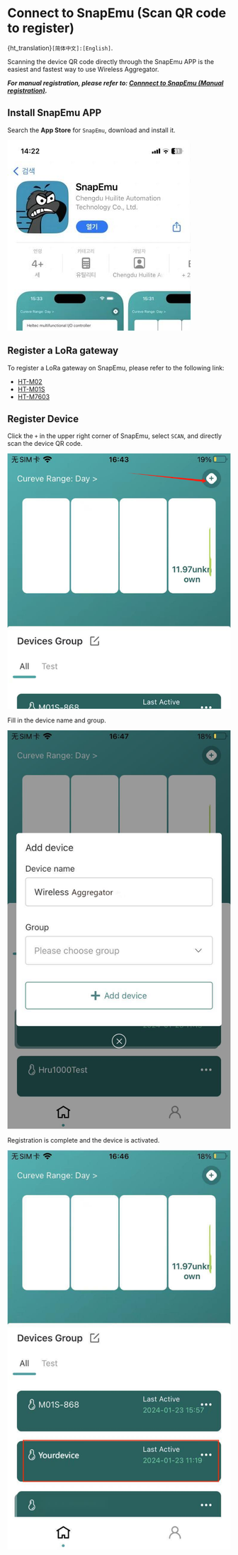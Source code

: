 # Connect to SnapEmu (Scan QR code to register)

{ht_translation}`[简体中文]:[English]`. 

Scanning the device QR code directly through the SnapEmu APP is the easiest and fastest way to use Wireless Aggregator.

***For manual registration, please refer to: [Connnect to SnapEmu (Manual registration)]().***

## Install SnapEmu APP

Search the **App Store** for `SnapEmu`, download and install it.

![](img/snapemu/01.jpg) 

## Register a LoRa gateway

To register a LoRa gateway on SnapEmu, please refer to the following link:

- [HT-M02](https://docs.heltec.cn/en/gateway/ht-m02_v2/connect_to_server.html#connect-to-snapemu)
- [HT-M01S](https://docs.heltec.cn/en/gateway/ht-m01s_v2/connect_to_server.html#connect-to-snapemu)
- [HT-M7603](https://docs.heltec.cn/en/gateway/ht-m7603/connect_to_server.html#connect-to-snapemu)

## Register Device

Click the `+` in the upper right corner of SnapEmu, select `SCAN`, and directly scan the device QR code.

 ![](img/snapemu/02.png) 

Fill in the device name and group.

![](img/snapemu/03.jpg)

Registration is complete and the device is activated.

![](img/snapemu/deviceAC.jpg)



